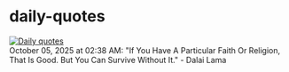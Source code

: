 # daily-quotes
[![Daily quotes](https://github.com/ceepu8/daily-quotes/actions/workflows/daily-quote.yml/badge.svg)](https://github.com/ceepu8/daily-quotes/actions/workflows/daily-quote.yml)<br/>
October 05, 2025 at 02:38 AM: "If You Have A Particular Faith Or Religion, That Is Good. But You Can Survive Without It." - Dalai Lama
